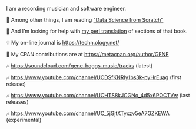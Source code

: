 I am a recording musician and software engineer.

🌱 Among other things, I am reading ["Data Science from Scratch"](https://www.oreilly.com/library/view/data-science-from/9781492041122/)

🤔 And I’m looking for help with [my perl translation](https://github.com/ology/Data-Science-FromScratch) of sections of that book.

💡 My on-line journal is https://techn.ology.net/

📝 My CPAN contributions are at https://metacpan.org/author/GENE

🎶 https://soundcloud.com/gene-boggs-music/tracks (latest)

🎶 https://www.youtube.com/channel/UCDSfKNRIy1bs3k-pyHrEuag (first release)

🎶 https://www.youtube.com/channel/UCHTS8kJCGNo_4d5x6POCTVw (last releases)

🎶 https://www.youtube.com/channel/UC_5jGjtXTyxzv5eA7GZKEWA (experimental)
